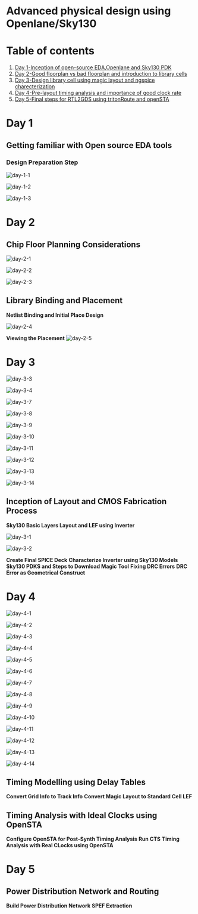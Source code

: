 # Advanced physical design using Openlane/Sky130

# Table of contents

1. [Day 1-Inception of open-source EDA,Openlane and Sky130 PDK](#Day-1)
1. [Day 2-Good floorplan vs bad floorplan and introduction to library cells](#day-2)
1. [Day 3-Design library cell using magic layout and ngspice charecterization](#day-3)
1. [Day 4-Pre-layout timing analysis and importance of good clock rate](#day-4)
1. [Day 5-Final steps for RTL2GDS using tritonRoute and openSTA](#day-5)

# Day 1
## Getting familiar with Open source EDA tools
### Design Preparation Step

![day-1-1](https://github.com/SR-Rishab/pes_openlane/assets/107171044/47151e90-a58d-4726-8cd7-6d17e9313b74)

![day-1-2](https://github.com/SR-Rishab/pes_openlane/assets/107171044/31d15a1c-9af1-4492-a548-eda6e5b3d9df)

![day-1-3](https://github.com/SR-Rishab/pes_openlane/assets/107171044/285bbb58-8bd5-48d2-85ca-ce28c8e47f3f)
# Day 2



## Chip Floor Planning Considerations
![day-2-1](https://github.com/SR-Rishab/pes_openlane/assets/107171044/5fb84f01-408d-4d9e-a9c4-a92ec7804fd9)

![day-2-2](https://github.com/SR-Rishab/pes_openlane/assets/107171044/6e9cc54f-6ef9-4d85-8d23-69c616305892)

![day-2-3](https://github.com/SR-Rishab/pes_openlane/assets/107171044/c50d5cb7-bf7b-429a-83b0-b8b60017c4bc)
## Library Binding and Placement
**Netlist Binding and Initial Place Design**

![day-2-4](https://github.com/SR-Rishab/pes_openlane/assets/107171044/39b41136-b085-474f-b0be-6ebf86b7f002)

**Viewing the Placement**
![day-2-5](https://github.com/SR-Rishab/pes_openlane/assets/107171044/0c169701-4c5e-4014-b420-2defccce4033)
# Day 3

![day-3-3](https://github.com/SR-Rishab/pes_openlane/assets/107171044/b33d9f2e-b573-4c5c-9126-00f722ac4ebc)

![day-3-4](https://github.com/SR-Rishab/pes_openlane/assets/107171044/3cf3a53c-9656-48ba-a526-b962207fcac2)

![day-3-7](https://github.com/SR-Rishab/pes_openlane/assets/107171044/bbf31cbe-0718-4db4-af12-c29c999af72c)

![day-3-8](https://github.com/SR-Rishab/pes_openlane/assets/107171044/75d72fe5-4d03-448d-9be7-db1c4977127e)

![day-3-9](https://github.com/SR-Rishab/pes_openlane/assets/107171044/4aa191c2-11e3-483f-a8cc-8c6715c82252)

![day-3-10](https://github.com/SR-Rishab/pes_openlane/assets/107171044/c782a0fb-2ea0-428f-8be8-04a997fd322b)

![day-3-11](https://github.com/SR-Rishab/pes_openlane/assets/107171044/27364f2c-c65a-4b5e-9660-5ed25ecde8cf)

![day-3-12](https://github.com/SR-Rishab/pes_openlane/assets/107171044/e5c2e138-53f1-4327-99e2-b39edc1951b3)

![day-3-13](https://github.com/SR-Rishab/pes_openlane/assets/107171044/ed39b235-2d08-44cb-bf3f-5b85fd67d3b3)

![day-3-14](https://github.com/SR-Rishab/pes_openlane/assets/107171044/6853ba4b-2953-46d4-b7e7-6a845b3dc571)

## Inception of Layout and CMOS Fabrication Process
**Sky130 Basic Layers Layout and LEF using Inverter**

![day-3-1](https://github.com/SR-Rishab/pes_openlane/assets/107171044/77208b1b-0dce-4ddc-a520-31a25bc908bb)

![day-3-2](https://github.com/SR-Rishab/pes_openlane/assets/107171044/dbad9f51-2895-4d0f-8603-42cc6d6b238f)

**Create Final SPICE Deck**
**Characterize Inverter using Sky130 Models**
**Sky130 PDKS and Steps to Download Magic Tool**
**Fixing DRC Errors**
**DRC Error as Geometrical Construct**
# Day 4
![day-4-1](https://github.com/SR-Rishab/pes_openlane/assets/107171044/88edb039-70dd-4cac-b8d8-2de9910ea677)

![day-4-2](https://github.com/SR-Rishab/pes_openlane/assets/107171044/7aba116b-2eda-4133-abbb-f2122525bc97)

![day-4-3](https://github.com/SR-Rishab/pes_openlane/assets/107171044/e1ba15dc-defb-4f87-ba68-c4d7e766382f)

![day-4-4](https://github.com/SR-Rishab/pes_openlane/assets/107171044/e6a5c5df-fb62-4ddc-928b-a365028e7b2e)

![day-4-5](https://github.com/SR-Rishab/pes_openlane/assets/107171044/0cc146b7-47de-4b5b-b4c5-5683676a51a7)

![day-4-6](https://github.com/SR-Rishab/pes_openlane/assets/107171044/54053e42-8952-41f2-acaf-9bf78845c950)

![day-4-7](https://github.com/SR-Rishab/pes_openlane/assets/107171044/4622073c-1c0b-41fb-ba02-3ba11108c24b)

![day-4-8](https://github.com/SR-Rishab/pes_openlane/assets/107171044/f7084897-521a-4efb-9a97-9b156240c714)

![day-4-9](https://github.com/SR-Rishab/pes_openlane/assets/107171044/01965819-f0be-4b98-99fe-b6704ff8cf8f)

![day-4-10](https://github.com/SR-Rishab/pes_openlane/assets/107171044/8bb87d0b-41bc-485c-94cd-01ae535bd6eb)

![day-4-11](https://github.com/SR-Rishab/pes_openlane/assets/107171044/71ff075f-7c6f-4ed5-9dba-8d92766d5ff4)

![day-4-12](https://github.com/SR-Rishab/pes_openlane/assets/107171044/03225b59-28d1-4143-8f6f-a202c8cc0466)

![day-4-13](https://github.com/SR-Rishab/pes_openlane/assets/107171044/b5871c32-641e-4bdc-9a1c-b9ce065da1c8)

![day-4-14](https://github.com/SR-Rishab/pes_openlane/assets/107171044/c559911a-1569-4689-9848-6c87a7b36125)

## Timing Modelling using Delay Tables
**Convert Grid Info to Track Info**
**Convert Magic Layout to Standard Cell LEF**
## Timing Analysis with Ideal Clocks using OpenSTA
**Configure OpenSTA for Post-Synth Timing Analysis**
**Run CTS**
**Timing Analysis with Real CLocks using OpenSTA**
# Day 5
## Power Distribution Network and Routing
**Build Power Distribution Network**
**SPEF Extraction**
